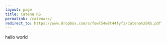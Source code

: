 ```yaml
---
layout: page
title: Catena RS
permalink: /catenars/
redirect_to: https://www.dropbox.com/s/fowl54w8t44fyfz/Catena%20RS.pdf?dl=0
---
```


hello world
